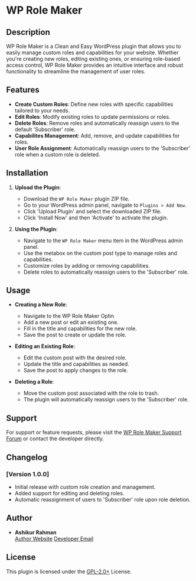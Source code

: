 # WP Role Maker

## Description

WP Role Maker is a Clean and Easy WordPress plugin that allows you to easily manage custom roles and capabilities for your website. Whether you're creating new roles, editing existing ones, or ensuring role-based access control, WP Role Maker provides an intuitive interface and robust functionality to streamline the management of user roles.

## Features

- **Create Custom Roles**: Define new roles with specific capabilities tailored to your needs.
- **Edit Roles**: Modify existing roles to update permissions or roles.
- **Delete Roles**: Remove roles and automatically reassign users to the default 'Subscriber' role.
- **Capabilites Management**: Add, remove, and update capabilities for roles.
- **User Role Assignment**: Automatically reassign users to the 'Subscriber' role when a custom role is deleted.

## Installation

1. **Upload the Plugin**:
   - Download the `WP Role Maker` plugin ZIP file.
   - Go to your WordPress admin panel, navigate to `Plugins > Add New`.
   - Click 'Upload Plugin' and select the downloaded ZIP file.
   - Click 'Install Now' and then 'Activate' to activate the plugin.

2. **Using the Plugin**:
   - Navigate to the `WP Role Maker` menu item in the WordPress admin panel.
   - Use the metabox on the custom post type to manage roles and capabilities.
   - Customize roles by adding or removing capabilities.
   - Delete roles to automatically reassign users to the 'Subscriber' role.

## Usage

- **Creating a New Role**: 
  - Navigate to the WP Role Maker Optin
  - Add a new post or edit an existing one.
  - Fill in the title and capabilities for the new role.
  - Save the post to create or update the role.

- **Editing an Existing Role**:
  - Edit the custom post with the desired role.
  - Update the title and capabilities as needed.
  - Save the post to apply changes to the role.

- **Deleting a Role**:
  - Move the custom post associated with the role to trash.
  - The plugin will automatically reassign users to the 'Subscriber' role.

## Support

For support or feature requests, please visit the [WP Role Maker Support Forum](https://example.com/support) or contact the developer directly.

## Changelog

### [Version 1.0.0]
- Initial release with custom role creation and management.
- Added support for editing and deleting roles.
- Automatic reassignment of users to 'Subscriber' role upon role deletion.

## Author

- **Ashikur Rahman**  
  [Author Website](https://pixelese.com)
  [Developer Email](proashik012@gmail.com)

## License

This plugin is licensed under the [GPL-2.0+](http://www.gnu.org/licenses/gpl-2.0.html) License.

